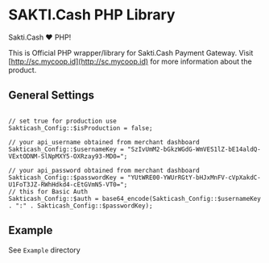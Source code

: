 SAKTI.Cash PHP Library
==

Sakti.Cash :heart: PHP!

This is Official PHP wrapper/library for Sakti.Cash Payment Gateway. Visit [http://sc.mycoop.id](http://sc.mycoop.id) for more information about the product.

## General Settings
```

// set true for production use
Sakticash_Config::$isProduction = false;

// your api_username obtained from merchant dashboard
Sakticash_Config::$usernameKey = "SzIvUmM2-bGkzWGdG-WmVES1lZ-bE14aldQ-VExtODNM-SlNpMXY5-OXRzay93-MD0=";

// your api_password obtained from merchant dashboard
Sakticash_Config::$passwordKey = "YUtWRE00-YWUrRGtY-bHJxMnFV-cVpXakdC-U1FoT3JZ-RWhHdkd4-cEtGVmN5-VT0=";
// this for Basic Auth
Sakticash_Config::$auth = base64_encode(Sakticash_Config::$usernameKey . ":" . Sakticash_Config::$passwordKey);
```
## Example
See `Example` directory